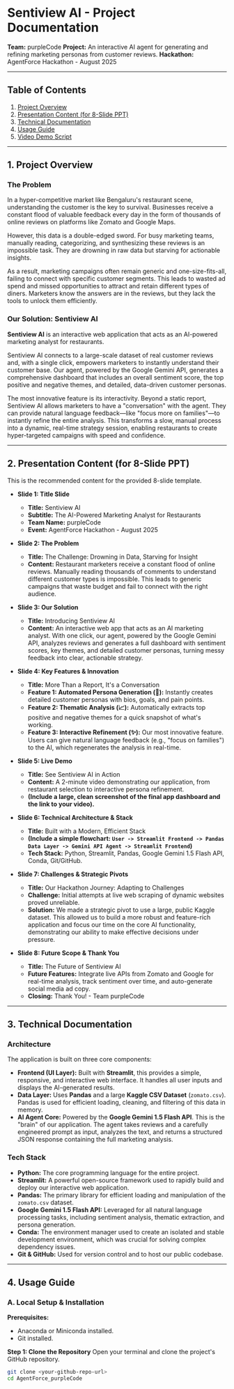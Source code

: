# Sentiview AI - Project Documentation

**Team:** purpleCode
**Project:** An interactive AI agent for generating and refining marketing personas from customer reviews.
**Hackathon:** AgentForce Hackathon - August 2025

---

## Table of Contents
1.  [Project Overview](#1-project-overview)
2.  [Presentation Content (for 8-Slide PPT)](#2-presentation-content-for-8-slide-ppt)
3.  [Technical Documentation](#3-technical-documentation)
4.  [Usage Guide](#4-usage-guide)
5.  [Video Demo Script](#5-video-demo-script)

---

## 1. Project Overview

### The Problem

In a hyper-competitive market like Bengaluru's restaurant scene, understanding the customer is the key to survival. Businesses receive a constant flood of valuable feedback every day in the form of thousands of online reviews on platforms like Zomato and Google Maps.

However, this data is a double-edged sword. For busy marketing teams, manually reading, categorizing, and synthesizing these reviews is an impossible task. They are drowning in raw data but starving for actionable insights.

As a result, marketing campaigns often remain generic and one-size-fits-all, failing to connect with specific customer segments. This leads to wasted ad spend and missed opportunities to attract and retain different types of diners. Marketers know the answers are in the reviews, but they lack the tools to unlock them efficiently.

### Our Solution: Sentiview AI

**Sentiview AI** is an interactive web application that acts as an AI-powered marketing analyst for restaurants.

Sentiview AI connects to a large-scale dataset of real customer reviews and, with a single click, empowers marketers to instantly understand their customer base. Our agent, powered by the Google Gemini API, generates a comprehensive dashboard that includes an overall sentiment score, the top positive and negative themes, and detailed, data-driven customer personas.

The most innovative feature is its interactivity. Beyond a static report, Sentiview AI allows marketers to have a "conversation" with the agent. They can provide natural language feedback—like "focus more on families"—to instantly refine the entire analysis. This transforms a slow, manual process into a dynamic, real-time strategy session, enabling restaurants to create hyper-targeted campaigns with speed and confidence.

---

## 2. Presentation Content (for 8-Slide PPT)

This is the recommended content for the provided 8-slide template.

* **Slide 1: Title Slide**
    * **Title:** Sentiview AI
    * **Subtitle:** The AI-Powered Marketing Analyst for Restaurants
    * **Team Name:** purpleCode
    * **Event:** AgentForce Hackathon - August 2025

* **Slide 2: The Problem**
    * **Title:** The Challenge: Drowning in Data, Starving for Insight
    * **Content:** Restaurant marketers receive a constant flood of online reviews. Manually reading thousands of comments to understand different customer types is impossible. This leads to generic campaigns that waste budget and fail to connect with the right audience.

* **Slide 3: Our Solution**
    * **Title:** Introducing Sentiview AI
    * **Content:** An interactive web app that acts as an AI marketing analyst. With one click, our agent, powered by the Google Gemini API, analyzes reviews and generates a full dashboard with sentiment scores, key themes, and detailed customer personas, turning messy feedback into clear, actionable strategy.

* **Slide 4: Key Features & Innovation**
    * **Title:** More Than a Report, It's a Conversation
    * **Feature 1: Automated Persona Generation (👥):** Instantly creates detailed customer personas with bios, goals, and pain points.
    * **Feature 2: Thematic Analysis (📈):** Automatically extracts top positive and negative themes for a quick snapshot of what's working.
    * **Feature 3: Interactive Refinement (✨):** Our most innovative feature. Users can give natural language feedback (e.g., "focus on families") to the AI, which regenerates the analysis in real-time.

* **Slide 5: Live Demo**
    * **Title:** See Sentiview AI in Action
    * **Content:** A 2-minute video demonstrating our application, from restaurant selection to interactive persona refinement.
    * **(Include a large, clean screenshot of the final app dashboard and the link to your video).**

* **Slide 6: Technical Architecture & Stack**
    * **Title:** Built with a Modern, Efficient Stack
    * **(Include a simple flowchart: `User -> Streamlit Frontend -> Pandas Data Layer -> Gemini API Agent -> Streamlit Frontend`)**
    * **Tech Stack:** Python, Streamlit, Pandas, Google Gemini 1.5 Flash API, Conda, Git/GitHub.

* **Slide 7: Challenges & Strategic Pivots**
    * **Title:** Our Hackathon Journey: Adapting to Challenges
    * **Challenge:** Initial attempts at live web scraping of dynamic websites proved unreliable.
    * **Solution:** We made a strategic pivot to use a large, public Kaggle dataset. This allowed us to build a more robust and feature-rich application and focus our time on the core AI functionality, demonstrating our ability to make effective decisions under pressure.

* **Slide 8: Future Scope & Thank You**
    * **Title:** The Future of Sentiview AI
    * **Future Features:** Integrate live APIs from Zomato and Google for real-time analysis, track sentiment over time, and auto-generate social media ad copy.
    * **Closing:** Thank You! - Team purpleCode

---

## 3. Technical Documentation

### Architecture

The application is built on three core components:

* **Frontend (UI Layer):** Built with **Streamlit**, this provides a simple, responsive, and interactive web interface. It handles all user inputs and displays the AI-generated results.
* **Data Layer:** Uses **Pandas** and a large **Kaggle CSV Dataset** (`zomato.csv`). Pandas is used for efficient loading, cleaning, and filtering of this data in memory.
* **AI Agent Core:** Powered by the **Google Gemini 1.5 Flash API**. This is the "brain" of our application. The agent takes reviews and a carefully engineered prompt as input, analyzes the text, and returns a structured JSON response containing the full marketing analysis.

### Tech Stack

* **Python:** The core programming language for the entire project.
* **Streamlit:** A powerful open-source framework used to rapidly build and deploy our interactive web application.
* **Pandas:** The primary library for efficient loading and manipulation of the `zomato.csv` dataset.
* **Google Gemini 1.5 Flash API:** Leveraged for all natural language processing tasks, including sentiment analysis, thematic extraction, and persona generation.
* **Conda:** The environment manager used to create an isolated and stable development environment, which was crucial for solving complex dependency issues.
* **Git & GitHub:** Used for version control and to host our public codebase.

---

## 4. Usage Guide

### A. Local Setup & Installation

**Prerequisites:**
* Anaconda or Miniconda installed.
* Git installed.

**Step 1: Clone the Repository**
Open your terminal and clone the project's GitHub repository.
```bash
git clone <your-github-repo-url>
cd AgentForce_purpleCode